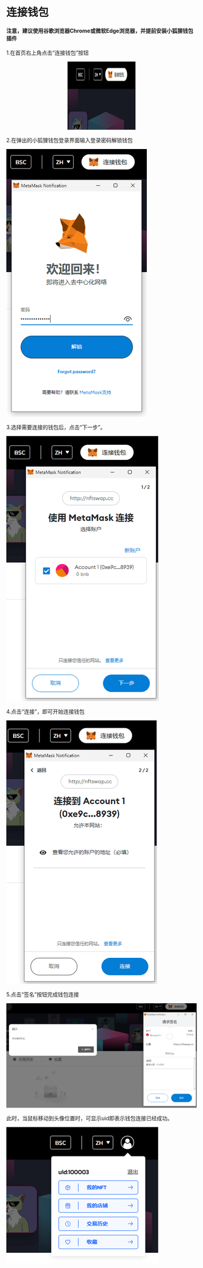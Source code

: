 # 连接钱包

#### 注意，建议使用谷歌浏览器Chrome或微软Edge浏览器，并提前安装小狐狸钱包插件

1.在首页右上角点击“连接钱包”按钮

<div align = center>
     <img src="https://github.com/NFTswapWhitePaper/Pictures/blob/main/%E9%93%BE%E6%8E%A5%E9%92%B1%E5%8C%851.png" width="180" height="180">
</div>

2.在弹出的小狐狸钱包登录界面输入登录密码解锁钱包

![](https://github.com/NFTswapWhitePaper/Pictures/blob/main/%E9%93%BE%E6%8E%A5%E9%92%B1%E5%8C%852.png)
 
3.选择需要连接的钱包后，点击“下一步”。

![](https://github.com/NFTswapWhitePaper/Pictures/blob/main/%E9%93%BE%E6%8E%A5%E9%92%B1%E5%8C%85%E6%8E%88%E6%9D%832.png)
 
4.点击“连接”，即可开始连接钱包
 
 ![](https://github.com/NFTswapWhitePaper/Pictures/blob/main/%E9%93%BE%E6%8E%A5%E9%92%B1%E5%8C%85%E6%8E%88%E6%9D%833.png)
 
5.点击“签名”按钮完成钱包连接

![](https://github.com/NFTswapWhitePaper/Pictures/blob/main/%E9%93%BE%E6%8E%A5%E9%92%B1%E5%8C%85%E6%8E%88%E6%9D%834.png)
 
此时，当鼠标移动到头像位置时，可显示uid即表示钱包连接已经成功。
 
![](https://github.com/NFTswapWhitePaper/Pictures/blob/main/%E9%93%BE%E6%8E%A5%E9%92%B1%E5%8C%85%E6%88%90%E5%8A%9F.png)
